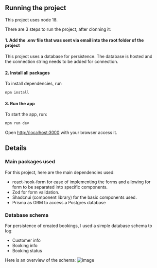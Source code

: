 ## Running the project

This project uses node 18.

There are 3 steps to run the project, after clonning it: 

#### 1. Add the .env file that was sent via email into the root folder of the project

This project uses a database for persistence. The database is hosted and the connection string needs to be added for connection. 

#### 2. Install all packages

To install dependencies, run 

```bash
npm install
```

#### 3. Run the app

To start the app, run:

```bash
npm run dev
```

Open [http://localhost:3000](http://localhost:3000) with your browser access it.

## Details

### Main packages used

For this project, here are the main dependencies used:
- react-hook-form for ease of implementing the forms and allowing for form to be separated into specific components.
- Zod for form validation.
- Shadcnui (component library) for the basic components used.
- Prisma as ORM to access a Postgres database

### Database schema

For persistence of created bookings, I used a simple database schema to log:
- Customer info
- Booking info
- Booking status

Here is an overview of the schema:
![image](https://github.com/JoaoTareco/bounce/assets/148398041/c4f52952-b810-4256-a91e-2e5b1a2599e3)
